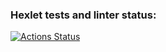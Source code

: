 ### Hexlet tests and linter status:
[![Actions Status](https://github.com/Spring-Silver-Bird/python-project-83/actions/workflows/hexlet-check.yml/badge.svg)](https://github.com/Spring-Silver-Bird/python-project-83/actions)